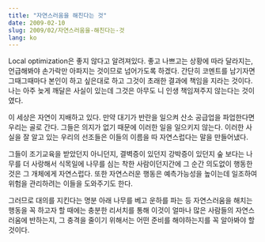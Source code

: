```yaml
---
title: "자연스러움을 해친다는 것"
date: 2009-02-10
slug: 2009/02/자연스러움을-해친다는-것
lang: ko
---
```


Local optimization은 좋지 않다고 알려져있다. 좋고 나쁘고는 상황에 따라 달라지는, 언급해봐야 손가락만 아파지는 것이므로 넘어가도록 하겠다. 간단히 코멘트를 남기자면 그때그때마다 본인이 하고 싶은대로 하고 그것이 초래한 결과에 책임을 지라는 것이다. 나는 아주 늦게 깨달은 사실이 있는데 그것은 아무도 니 인생 책임져주지 않는다는 것이였다.

이 세상은 자연이 지배하고 있다. 만약 대기가 반란을 일으켜 산소 공급업을 파업한다면 우리는 골로 간다. 그들은 의지가 없기 때문에 이러한 일을 일으키지 않는다. 이러한 사실을 잘 알고 있는 우리의 선조들은 이들의 이름을 따 자연스럽다는 말을 만들어냈다.

그들이 조기교육을 받았던지 아니던지, 결벽증이 있던지 강박증이 있던지 숲 보다는 나무를 더 사랑해서 식목일에 나무를 심는 착한 사람이던지간에 그 순간 의도없이 행동한 것은 그 개체에게 자연스럽다. 또한 자연스러운 행동은 예측가능성을 높이는데 일조하여 위험을 관리하려는 이들을 도와주기도 한다.

그러므로 대의를 지킨다는 명분 아래 나무를 베고 운하를 파는 등 자연스러움을 해치는 행동을 꼭 하고자 할 때에는 충분한 리서치를 통해 이것이 얼마나 많은 사람들의 자연스러움에 반하는지, 그 충격을 줄이기 위해서는 어떤 준비를 해야하는지를 꼭 알아봐야 할 것이다.